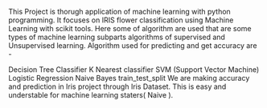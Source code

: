 

This Project is thorugh application of machine learning with python programming. It focuses on IRIS flower classification using Machine Learning with scikit tools. Here some of algorithm are used that are some types of machine learning subparts algorithms of supervised and Unsupervised learning. Algorithm used for predicting and get accuracy are -

Decision Tree Classifier
K Nearest classifier
SVM (Support Vector Machine)
Logistic Regression
Naive Bayes
train_test_split We are making accuracy and prediction in Iris project through Iris Dataset. This is easy and understable for machine learning staters( Naive ).
